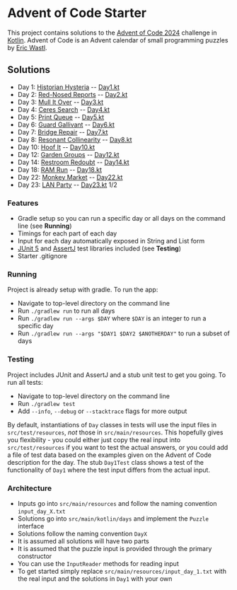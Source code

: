 # Advent of Code Starter

This project contains solutions to the [Advent of Code 2024](https://adventofcode.com/2024) challenge in [Kotlin](https://kotlinlang.org/).
Advent of Code is an Advent calendar of small programming puzzles by [Eric Wastl](http://was.tl/).

## Solutions

- Day 1: [Historian Hysteria](https://adventofcode.com/2024/day/1) -- [Day1.kt](https://github.com/andilau/advent-of-code-2024/blob/main/src/main/kotlin/days/Day1.kt)
- Day 2: [Red-Nosed Reports](https://adventofcode.com/2024/day/2) -- [Day2.kt](https://github.com/andilau/advent-of-code-2024/blob/main/src/main/kotlin/days/Day2.kt)
- Day 3: [Mull It Over](https://adventofcode.com/2024/day/3) -- [Day3.kt](https://github.com/andilau/advent-of-code-2024/blob/main/src/main/kotlin/days/Day3.kt)
- Day 4: [Ceres Search](https://adventofcode.com/2024/day/4) -- [Day4.kt](https://github.com/andilau/advent-of-code-2024/blob/main/src/main/kotlin/days/Day4.kt)
- Day 5: [Print Queue](https://adventofcode.com/2024/day/5) -- [Day5.kt](https://github.com/andilau/advent-of-code-2024/blob/main/src/main/kotlin/days/Day5.kt)
- Day 6: [Guard Gallivant](https://adventofcode.com/2024/day/6) -- [Day6.kt](https://github.com/andilau/advent-of-code-2024/blob/main/src/main/kotlin/days/Day6.kt)
- Day 7: [Bridge Repair](https://adventofcode.com/2024/day/7) -- [Day7.kt](https://github.com/andilau/advent-of-code-2024/blob/main/src/main/kotlin/days/Day7.kt)
- Day 8: [Resonant Collinearity](https://adventofcode.com/2024/day/8) -- [Day8.kt](https://github.com/andilau/advent-of-code-2024/blob/main/src/main/kotlin/days/Day8.kt)
- Day 10: [Hoof It](https://adventofcode.com/2024/day/10) -- [Day10.kt](https://github.com/andilau/advent-of-code-2024/blob/main/src/main/kotlin/days/Day10.kt)
- Day 12: [Garden Groups](https://adventofcode.com/2024/day/12) -- [Day12.kt](https://github.com/andilau/advent-of-code-2024/blob/main/src/main/kotlin/days/Day12.kt)
- Day 14: [Restroom Redoubt](https://adventofcode.com/2024/day/14) -- [Day14.kt](https://github.com/andilau/advent-of-code-2024/blob/main/src/main/kotlin/days/Day14.kt)
- Day 18: [RAM Run](https://adventofcode.com/2024/day/18) -- [Day18.kt](https://github.com/andilau/advent-of-code-2024/blob/main/src/main/kotlin/days/Day18.kt)
- Day 22: [Monkey Market](https://adventofcode.com/2024/day/22) -- [Day22.kt](https://github.com/andilau/advent-of-code-2024/blob/main/src/main/kotlin/days/Day22.kt)
- Day 23: [LAN Party](https://adventofcode.com/2024/day/23) -- [Day23.kt](https://github.com/andilau/advent-of-code-2024/blob/main/src/main/kotlin/days/Day23.kt) 1/2

### Features

* Gradle setup so you can run a specific day or all days on the command line (see **Running**)
* Timings for each part of each day
* Input for each day automatically exposed in String and List form
* [JUnit 5](https://junit.org/junit5/) and [AssertJ](https://assertj.github.io/doc/) test libraries included (see **Testing**)
* Starter .gitignore

### Running

Project is already setup with gradle. To run the app:

* Navigate to top-level directory on the command line
* Run `./gradlew run` to run all days
* Run `./gradlew run --args $DAY` where `$DAY` is an integer to run a specific day
* Run `./gradlew run --args "$DAY1 $DAY2 $ANOTHERDAY"` to run a subset of days

### Testing

Project includes JUnit and AssertJ and a stub unit test to get you going. To run all tests:

* Navigate to top-level directory on the command line
* Run `./gradlew test`
* Add `--info`, `--debug` or `--stacktrace` flags for more output

By default, instantiations of `Day` classes in tests will use the input files in `src/test/resources`, _not_ those
in `src/main/resources`. This hopefully gives you flexibility - you could either just copy the real input
into `src/test/resources` if you want to test the actual answers, or you could add a file of test data based on the
examples given on the Advent of Code description for the day. The stub `Day1Test` class shows a test of the
functionality of `Day1` where the test input differs from the actual input.

### Architecture

* Inputs go into `src/main/resources` and follow the naming convention `input_day_X.txt`
* Solutions go into `src/main/kotlin/days` and implement the `Puzzle` interface
* Solutions follow the naming convention `DayX`
* It is assumed all solutions will have two parts
* It is assumed that the puzzle input is provided through the primary constructor
* You can use the `InputReader` methods for reading input
* To get started simply replace `src/main/resources/input_day_1.txt` with the real input and the solutions in `Day1` with your own